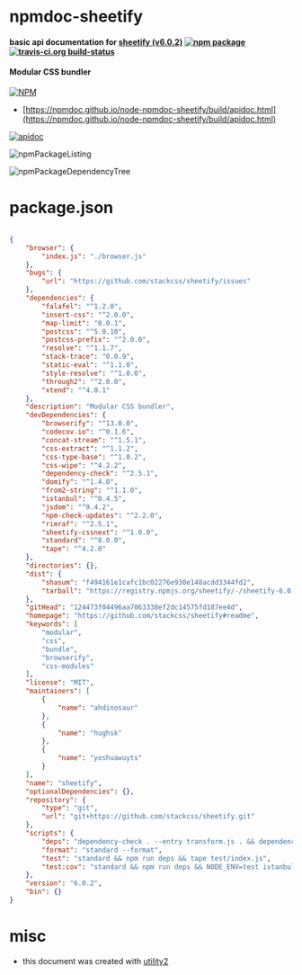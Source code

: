 # npmdoc-sheetify

#### basic api documentation for  [sheetify (v6.0.2)](https://github.com/stackcss/sheetify#readme)  [![npm package](https://img.shields.io/npm/v/npmdoc-sheetify.svg?style=flat-square)](https://www.npmjs.org/package/npmdoc-sheetify) [![travis-ci.org build-status](https://api.travis-ci.org/npmdoc/node-npmdoc-sheetify.svg)](https://travis-ci.org/npmdoc/node-npmdoc-sheetify)

#### Modular CSS bundler

[![NPM](https://nodei.co/npm/sheetify.png?downloads=true&downloadRank=true&stars=true)](https://www.npmjs.com/package/sheetify)

- [https://npmdoc.github.io/node-npmdoc-sheetify/build/apidoc.html](https://npmdoc.github.io/node-npmdoc-sheetify/build/apidoc.html)

[![apidoc](https://npmdoc.github.io/node-npmdoc-sheetify/build/screenCapture.buildCi.browser.%252Ftmp%252Fbuild%252Fapidoc.html.png)](https://npmdoc.github.io/node-npmdoc-sheetify/build/apidoc.html)

![npmPackageListing](https://npmdoc.github.io/node-npmdoc-sheetify/build/screenCapture.npmPackageListing.svg)

![npmPackageDependencyTree](https://npmdoc.github.io/node-npmdoc-sheetify/build/screenCapture.npmPackageDependencyTree.svg)



# package.json

```json

{
    "browser": {
        "index.js": "./browser.js"
    },
    "bugs": {
        "url": "https://github.com/stackcss/sheetify/issues"
    },
    "dependencies": {
        "falafel": "^1.2.0",
        "insert-css": "^2.0.0",
        "map-limit": "0.0.1",
        "postcss": "^5.0.10",
        "postcss-prefix": "^2.0.0",
        "resolve": "^1.1.7",
        "stack-trace": "0.0.9",
        "static-eval": "^1.1.0",
        "style-resolve": "^1.0.0",
        "through2": "^2.0.0",
        "xtend": "^4.0.1"
    },
    "description": "Modular CSS bundler",
    "devDependencies": {
        "browserify": "^13.0.0",
        "codecov.io": "^0.1.6",
        "concat-stream": "^1.5.1",
        "css-extract": "^1.1.2",
        "css-type-base": "^1.0.2",
        "css-wipe": "^4.2.2",
        "dependency-check": "^2.5.1",
        "domify": "^1.4.0",
        "from2-string": "^1.1.0",
        "istanbul": "^0.4.5",
        "jsdom": "^9.4.2",
        "npm-check-updates": "^2.2.0",
        "rimraf": "^2.5.1",
        "sheetify-cssnext": "^1.0.0",
        "standard": "^8.0.0",
        "tape": "^4.2.0"
    },
    "directories": {},
    "dist": {
        "shasum": "f494161e1cafc1bc02276e930e148acdd3344fd2",
        "tarball": "https://registry.npmjs.org/sheetify/-/sheetify-6.0.2.tgz"
    },
    "gitHead": "124473f04496aa7063338ef2dc14575fd187ee4d",
    "homepage": "https://github.com/stackcss/sheetify#readme",
    "keywords": [
        "modular",
        "css",
        "bundle",
        "browserify",
        "css-modules"
    ],
    "license": "MIT",
    "maintainers": [
        {
            "name": "ahdinosaur"
        },
        {
            "name": "hughsk"
        },
        {
            "name": "yoshuawuyts"
        }
    ],
    "name": "sheetify",
    "optionalDependencies": {},
    "repository": {
        "type": "git",
        "url": "git+https://github.com/stackcss/sheetify.git"
    },
    "scripts": {
        "deps": "dependency-check . --entry transform.js . && dependency-check . --entry transform.js --extra --no-dev -i insert-css",
        "format": "standard --format",
        "test": "standard && npm run deps && tape test/index.js",
        "test:cov": "standard && npm run deps && NODE_ENV=test istanbul cover test/index.js"
    },
    "version": "6.0.2",
    "bin": {}
}
```



# misc
- this document was created with [utility2](https://github.com/kaizhu256/node-utility2)
